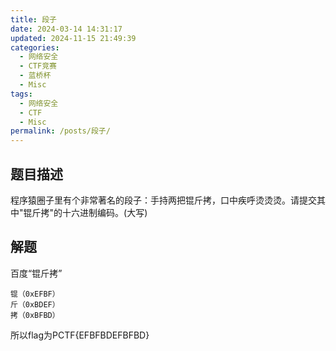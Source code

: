 ```yaml
---
title: 段子
date: 2024-03-14 14:31:17
updated: 2024-11-15 21:49:39
categories:
  - 网络安全
  - CTF竞赛
  - 蓝桥杯
  - Misc
tags:
  - 网络安全
  - CTF
  - Misc
permalink: /posts/段子/
---
```

## 题目描述

程序猿圈子里有个非常著名的段子：手持两把锟斤拷，口中疾呼烫烫烫。请提交其中"锟斤拷"的十六进制编码。(大写)



## 解题

百度“锟斤拷”

```text
锟（0xEFBF）
斤（0xBDEF）
拷（0xBFBD）
```

所以flag为PCTF{EFBFBDEFBFBD}